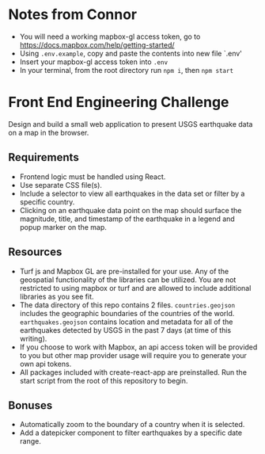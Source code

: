 
# Notes from Connor
- You will need a working mapbox-gl access token, go to https://docs.mapbox.com/help/getting-started/
- Using `.env.example`, copy and paste the contents into new file `.env'
- Insert your mapbox-gl access token into `.env`
- In your terminal, from the root directory run `npm i`, then `npm start`

# Front End Engineering Challenge

Design and build a small web application to present USGS earthquake data on a map in the browser.

## Requirements

- Frontend logic must be handled using React.
- Use separate CSS file(s).
- Include a selector to view all earthquakes in the data set or filter by a specific country.
- Clicking on an earthquake data point on the map should surface the magnitude, title, and timestamp of the earthquake in a legend and popup marker on the map.

## Resources

- Turf js and Mapbox GL are pre-installed for your use. Any of the geospatial functionality of the libraries can be utilized. You are not restricted to using mapbox or turf and are allowed to include additional libraries as you see fit.
- The data directory of this repo contains 2 files. `countries.geojson` includes the geographic boundaries of the countries of the world. `earthquakes.geojson` contains location and metadata for all of the earthquakes detected by USGS in the past 7 days (at time of this writing).
- If you choose to work with Mapbox, an api access token will be provided to you but other map provider usage will require you to generate your own api tokens.
- All packages included with create-react-app are preinstalled. Run the start script from the root of this repository to begin.

## Bonuses

- Automatically zoom to the boundary of a country when it is selected.
- Add a datepicker component to filter earthquakes by a specific date range.
